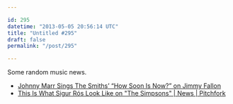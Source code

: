 ```yaml
---

id: 295
datetime: "2013-05-05 20:56:14 UTC"
title: "Untitled #295"
draft: false
permalink: "/post/295"

---
```


Some random music news. 

 
 * [Johnny Marr Sings The Smiths’ “How Soon Is Now?” on Jimmy Fallon](http://laughingsquid.com/johnny-marr-sings-the-smiths-how-soon-is-now-on-jimmy-fallon/)
 * [This Is What Sigur Rós Look Like on "The Simpsons" | News | Pitchfork](https://pitchfork.com/news/50603-this-is-what-sigur-ros-look-like-on-the-simpsons/)



